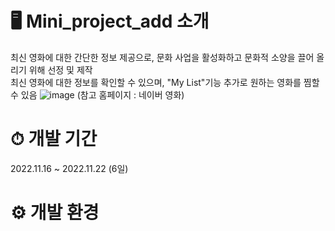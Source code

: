 # 🖥 Mini_project_add 소개
최신 영화에 대한 간단한 정보 제공으로, 문화 사업을 활성화하고 문화적 소양을 끌어 올리기 위해 선정 및 제작  
최신 영화에 대한 정보를 확인할 수 있으며, "My List"기능 추가로 원하는 영화를 찜할 수 있음
![image](https://github.com/helmijin/Mini_project_add/assets/113495471/aa8baf39-6cd0-4464-bc84-2351520f89af)
(참고 홈페이지 : 네이버 영화)

# ⏱ 개발 기간
2022.11.16 ~ 2022.11.22 (6일)

# ⚙ 개발 환경 
